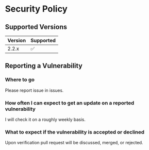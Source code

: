# Security Policy

## Supported Versions


| Version | Supported          |
| ------- | ------------------ |
| 2.2.x   | :white_check_mark: |


## Reporting a Vulnerability

### Where to go

Please report issue in issues.

### How often I can expect to get an update on a reported vulnerability

I will check it on a roughly weekly basis.

### What to expect if the vulnerability is accepted or declined

Upon verification pull request will be discussed, merged, or rejected.
